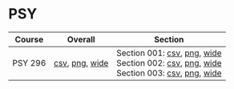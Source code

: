# PSY

| Course | Overall | Section |
| ------ | ------- | ------- |
| PSY 296 | [csv](https://github.com/UCSD-Historical-Enrollment-Data/2025Winter/blob/main/overall/PSY%20296.csv), [png](https://raw.githubusercontent.com/UCSD-Historical-Enrollment-Data/2025Winter/main/plot_overall/PSY%20296.png), [wide](https://raw.githubusercontent.com/UCSD-Historical-Enrollment-Data/2025Winter/main/plot_overall_wide/PSY%20296.png) | Section 001: [csv](https://github.com/UCSD-Historical-Enrollment-Data/2025Winter/blob/main/section/PSY%20296_001.csv), [png](https://raw.githubusercontent.com/UCSD-Historical-Enrollment-Data/2025Winter/main/plot_section/PSY%20296_001.png), [wide](https://raw.githubusercontent.com/UCSD-Historical-Enrollment-Data/2025Winter/main/plot_section_wide/PSY%20296_001.png)<br>Section 002: [csv](https://github.com/UCSD-Historical-Enrollment-Data/2025Winter/blob/main/section/PSY%20296_002.csv), [png](https://raw.githubusercontent.com/UCSD-Historical-Enrollment-Data/2025Winter/main/plot_section/PSY%20296_002.png), [wide](https://raw.githubusercontent.com/UCSD-Historical-Enrollment-Data/2025Winter/main/plot_section_wide/PSY%20296_002.png)<br>Section 003: [csv](https://github.com/UCSD-Historical-Enrollment-Data/2025Winter/blob/main/section/PSY%20296_003.csv), [png](https://raw.githubusercontent.com/UCSD-Historical-Enrollment-Data/2025Winter/main/plot_section/PSY%20296_003.png), [wide](https://raw.githubusercontent.com/UCSD-Historical-Enrollment-Data/2025Winter/main/plot_section_wide/PSY%20296_003.png) |

